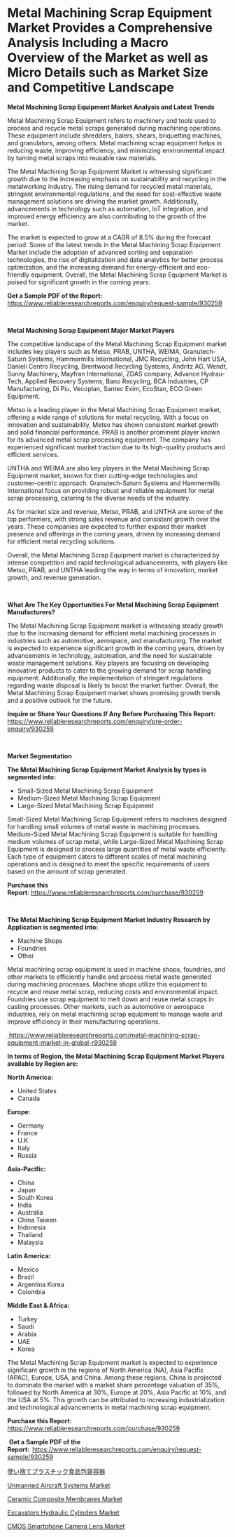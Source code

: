 <p><h1>Metal Machining Scrap Equipment Market Provides a Comprehensive Analysis Including a Macro Overview of the Market as well as Micro Details such as Market Size and Competitive Landscape</h1></p><p><strong>Metal Machining Scrap Equipment Market Analysis and Latest Trends</strong></p>
<p><p>Metal Machining Scrap Equipment refers to machinery and tools used to process and recycle metal scraps generated during machining operations. These equipment include shredders, balers, shears, briquetting machines, and granulators, among others. Metal machining scrap equipment helps in reducing waste, improving efficiency, and minimizing environmental impact by turning metal scraps into reusable raw materials.</p><p>The Metal Machining Scrap Equipment Market is witnessing significant growth due to the increasing emphasis on sustainability and recycling in the metalworking industry. The rising demand for recycled metal materials, stringent environmental regulations, and the need for cost-effective waste management solutions are driving the market growth. Additionally, advancements in technology such as automation, IoT integration, and improved energy efficiency are also contributing to the growth of the market.</p><p>The market is expected to grow at a CAGR of 8.5% during the forecast period. Some of the latest trends in the Metal Machining Scrap Equipment Market include the adoption of advanced sorting and separation technologies, the rise of digitalization and data analytics for better process optimization, and the increasing demand for energy-efficient and eco-friendly equipment. Overall, the Metal Machining Scrap Equipment Market is poised for significant growth in the coming years.</p></p>
<p><strong>Get a Sample PDF of the Report:&nbsp;</strong> <a href="https://www.reliableresearchreports.com/enquiry/request-sample/930259">https://www.reliableresearchreports.com/enquiry/request-sample/930259</a></p>
<p>&nbsp;</p>
<p><strong>Metal Machining Scrap Equipment Major Market Players</strong></p>
<p><p>The competitive landscape of the Metal Machining Scrap Equipment market includes key players such as Metso, PRAB, UNTHA, WEIMA, Granutech-Saturn Systems, Hammermills International, JMC Recycling, John Hart USA, Danieli Centro Recycling, Brentwood Recycling Systems, Andritz AG, Wendt, Sunny Machinery, Mayfran International, ZDAS company, Advance Hydrau-Tech, Applied Recovery Systems, Bano Recycling, BCA Industries, CP Manufacturing, Di Piu, Vecoplan, Santec Exim, EcoStan, ECO Green Equipment.</p><p>Metso is a leading player in the Metal Machining Scrap Equipment market, offering a wide range of solutions for metal recycling. With a focus on innovation and sustainability, Metso has shown consistent market growth and solid financial performance. PRAB is another prominent player known for its advanced metal scrap processing equipment. The company has experienced significant market traction due to its high-quality products and efficient services.</p><p>UNTHA and WEIMA are also key players in the Metal Machining Scrap Equipment market, known for their cutting-edge technologies and customer-centric approach. Granutech-Saturn Systems and Hammermills International focus on providing robust and reliable equipment for metal scrap processing, catering to the diverse needs of the industry.</p><p>As for market size and revenue, Metso, PRAB, and UNTHA are some of the top performers, with strong sales revenue and consistent growth over the years. These companies are expected to further expand their market presence and offerings in the coming years, driven by increasing demand for efficient metal recycling solutions.</p><p>Overall, the Metal Machining Scrap Equipment market is characterized by intense competition and rapid technological advancements, with players like Metso, PRAB, and UNTHA leading the way in terms of innovation, market growth, and revenue generation.</p></p>
<p>&nbsp;</p>
<p><strong>What Are The Key Opportunities For Metal Machining Scrap Equipment Manufacturers?</strong></p>
<p><p>The Metal Machining Scrap Equipment market is witnessing steady growth due to the increasing demand for efficient metal machining processes in industries such as automotive, aerospace, and manufacturing. The market is expected to experience significant growth in the coming years, driven by advancements in technology, automation, and the need for sustainable waste management solutions. Key players are focusing on developing innovative products to cater to the growing demand for scrap handling equipment. Additionally, the implementation of stringent regulations regarding waste disposal is likely to boost the market further. Overall, the Metal Machining Scrap Equipment market shows promising growth trends and a positive outlook for the future.</p></p>
<p><strong>Inquire or Share Your Questions If Any Before Purchasing This Report:</strong> <a href="https://www.reliableresearchreports.com/enquiry/pre-order-enquiry/930259">https://www.reliableresearchreports.com/enquiry/pre-order-enquiry/930259</a></p>
<p>&nbsp;</p>
<p><strong>Market Segmentation</strong></p>
<p><strong>The Metal Machining Scrap Equipment Market Analysis by types is segmented into:</strong></p>
<p><ul><li>Small-Sized Metal Machining Scrap Equipment</li><li>Medium-Sized Metal Machining Scrap Equipment</li><li>Large-Sized Metal Machining Scrap Equipment</li></ul></p>
<p><p>Small-Sized Metal Machining Scrap Equipment refers to machines designed for handling small volumes of metal waste in machining processes. Medium-Sized Metal Machining Scrap Equipment is suitable for handling medium volumes of scrap metal, while Large-Sized Metal Machining Scrap Equipment is designed to process large quantities of metal waste efficiently. Each type of equipment caters to different scales of metal machining operations and is designed to meet the specific requirements of users based on the amount of scrap generated.</p></p>
<p><strong>Purchase this Report:&nbsp;</strong><a href="https://www.reliableresearchreports.com/purchase/930259">https://www.reliableresearchreports.com/purchase/930259</a></p>
<p>&nbsp;</p>
<p><strong>The Metal Machining Scrap Equipment Market Industry Research by Application is segmented into:</strong></p>
<p><ul><li>Machine Shops</li><li>Foundries</li><li>Other</li></ul></p>
<p><p>Metal machining scrap equipment is used in machine shops, foundries, and other markets to efficiently handle and process metal waste generated during machining processes. Machine shops utilize this equipment to recycle and reuse metal scrap, reducing costs and environmental impact. Foundries use scrap equipment to melt down and reuse metal scraps in casting processes. Other markets, such as automotive or aerospace industries, rely on metal machining scrap equipment to manage waste and improve efficiency in their manufacturing operations.</p></p>
<p><a href="https://www.reliableresearchreports.com/metal-machining-scrap-equipment-market-in-global-r930259">&nbsp;https://www.reliableresearchreports.com/metal-machining-scrap-equipment-market-in-global-r930259</a></p>
<p><strong>In terms of Region, the Metal Machining Scrap Equipment Market Players available by Region are:</strong></p>
<p>
    <p> <strong> North America: </strong>
        <ul>
            <li>United States</li>
            <li>Canada</li>
        </ul>
        </p> 
    <p> <strong> Europe: </strong>
        <ul>
            <li>Germany</li>
            <li>France</li>
            <li>U.K.</li>
            <li>Italy</li>
            <li>Russia</li>
        </ul>
        </p> 
    <p> <strong> Asia-Pacific: </strong>
        <ul>
            <li>China</li>
            <li>Japan</li>
            <li>South Korea</li>
            <li>India</li>
            <li>Australia</li>
            <li>China Taiwan</li>
            <li>Indonesia</li>
            <li>Thailand</li>
            <li>Malaysia</li>
        </ul>
        </p> 
    <p> <strong> Latin America: </strong>
        <ul>
            <li>Mexico</li>
            <li>Brazil</li>
            <li>Argentina Korea</li>
            <li>Colombia</li>
        </ul>
        </p> 
    <p> <strong> Middle East & Africa: </strong>
        <ul>
            <li>Turkey</li>
            <li>Saudi</li>
            <li>Arabia</li>
            <li>UAE</li>
            <li>Korea</li>
        </ul>
    </p>
    </p>
<p><p>The Metal Machining Scrap Equipment market is expected to experience significant growth in the regions of North America (NA), Asia Pacific (APAC), Europe, USA, and China. Among these regions, China is projected to dominate the market with a market share percentage valuation of 35%, followed by North America at 30%, Europe at 20%, Asia Pacific at 10%, and the USA at 5%. This growth can be attributed to increasing industrialization and technological advancements in metal machining scrap equipment.</p></p>
<p><strong>Purchase this Report: </strong><a href="https://www.reliableresearchreports.com/purchase/930259">https://www.reliableresearchreports.com/purchase/930259</a></p>
<p>&nbsp;<strong>Get a Sample PDF of the Report:&nbsp;&nbsp;</strong><a href="https://www.reliableresearchreports.com/enquiry/request-sample/930259">https://www.reliableresearchreports.com/enquiry/request-sample/930259</a></p>
<p><strong></strong></p>
<p><p><a href="https://github.com/mohamedbakry57/Market-Research-Report-List-5/blob/main/142129487310.md">使い捨てプラスチック食品包装容器</a></p><p><a href="https://issuu.com/reportprime-2/docs/unmanned-aircraft-systems-market-si_a890b9ca0cfbcc">Unmanned Aircraft Systems Market</a></p><p><a href="https://github.com/arionmp/Market-Research-Report-List-5/blob/main/ceramic-composite-membranes-market.md">Ceramic Composite Membranes Market</a></p><p><a href="https://issuu.com/reportprime-2/docs/excavators-hydraulic-cylinders-mark_b5df0fb0146b7f">Excavators Hydraulic Cylinders Market</a></p><p><a href="https://issuu.com/reportprime-2/docs/cmos-smartphone-camera-lens-market-_c8d0a39ee981c2">CMOS Smartphone Camera Lens Market</a></p></p>